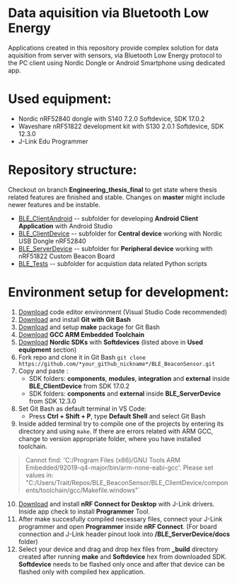 
# Data aquisition via Bluetooth Low Energy
Applications created in this repository provide complex solution for data aquisition from server with sensors, via Bluetooth Low Energy protocol to the PC client using Nordic Dongle or Android Smartphone using dedicated app.

# Used equipment:
- Nordic nRF52840 dongle with S140 7.2.0 Softdevice, SDK 17.0.2
- Waveshare nRF51822 development kit with S130 2.0.1 Softdevice, SDK 12.3.0
- J-Link Edu Programmer

# Repository structure:

Checkout on branch **Engineering_thesis_final** to get state where thesis related features are finished and stable. Changes on **master** might include newer features and be instable.
- [BLE_ClientAndroid](https://github.com/TraitorablePL/BLE_BeaconSensor/tree/master/BLE_ClientAndroid "BLE_ClientAndroid") -- subfolder for developing **Android Client Application** with Android Studio
- [BLE_ClientDevice](https://github.com/TraitorablePL/BLE_BeaconSensor/tree/master/BLE_ClientDevice "BLE_ClientDevice")  -- subfolder for **Central device** working with Nordic USB Dongle nRF52840
- [BLE_ServerDevice](https://github.com/TraitorablePL/BLE_BeaconSensor/tree/master/BLE_ServerDevice "BLE_ServerDevice") -- subfolder for **Peripheral device** working with nRF51822 Custom Beacon Board
- [BLE_Tests](https://github.com/TraitorablePL/BLE_BeaconSensor/tree/master/BLE_Tests "BLE_Tests") -- subfolder for acquistion data related Python scripts
# Environment setup for development:

 1. [Download](https://code.visualstudio.com/Download) code editor environment (Visual Studio Code recommended)
 2. [Download](https://git-scm.com/downloads) and install **Git with Git Bash**
 3. [Download](https://gist.github.com/evanwill/0207876c3243bbb6863e65ec5dc3f058) and setup **make** package for Git Bash
 4. [Download](https://developer.arm.com/tools-and-software/open-source-software/developer-tools/gnu-toolchain/gnu-rm/downloads) **GCC ARM Embedded Toolchain**
 5. [Download](https://www.nordicsemi.com/Software-and-tools/Software/nRF5-SDK/Download#infotabs) **Nordic SDKs** with **Softdevices** (listed above in **Used equipment** section)
 6. Fork repo and  clone it in Git Bash `git clone https://github.com/*your_github_nickname*/BLE_BeaconSensor.git`
 7. Copy and paste :
	 - SDK folders: **components**, **modules**,  **integration** and **external** inside **BLE_ClientDevice** from SDK 17.0.2
	 - SDK folders: **components** and **external** inside **BLE_ServerDevice** from SDK 12.3.0
 8.  Set Git Bash as default terminal in VS Code:
	 - Press **Ctrl + Shift + P**, type **Default Shell** and select Git Bash
 9.  Inside added terminal try to compile one of the projects by entering its directory and using `make`. If there are errors related with ARM GCC, change to version appropriate folder, where you have installed toolchain.
> Cannot find: 'C:/Program Files (x86)/GNU Tools ARM Embedded/92019-q4-major/bin/arm-none-eabi-gcc'. 
> Please set values in:
> "C:/Users/Trait/Repos/BLE_BeaconSensor/BLE_ClientDevice/components/toolchain/gcc/Makefile.windows"`
 10. [Download](https://www.nordicsemi.com/Software-and-tools/Development-Tools/nRF-Connect-for-desktop) and install **nRF Connect for Desktop** with J-Link drivers. Inside app check to install **Programmer** Tool.
 11. After make succesfully compiled necessary files, connect your J-Link programmer and open **Programmer** inside **nRF Connect**. (For board connection and J-Link header pinout look into **/BLE_ServerDevice/docs** folder)
 12. Select your device and drag and drop hex files from **_build** directory created after running **make** and **Softdevice** hex from downloaded SDK. **Softdevice** needs to be flashed only once and after that device can be flashed only with compiled hex application.
